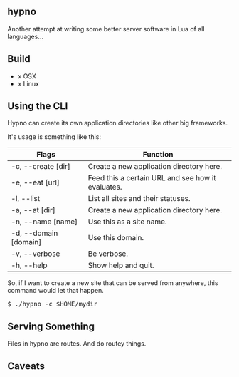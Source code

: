 ## hypno

Another attempt at writing some better server software in Lua of all languages...


## Build

- x OSX 
- x Linux


## Using the CLI

Hypno can create its own application directories like other big frameworks. 

It's usage is something like this:

Flags                 | Function
----------------      | -------------------------------------
-c, --create [dir]    | Create a new application directory here.
-e, --eat [url]       | Feed this a certain URL and see how it evaluates.
-l, --list            | List all sites and their statuses.
-a, --at [dir]        | Create a new application directory here.
-n, --name [name]     | Use this as a site name.
-d, --domain [domain] | Use this domain.
-v, --verbose         | Be verbose.
-h, --help            | Show help and quit.

So, if I want to create a new site that can be served from anywhere, this
command would let that happen.

<pre>
$ ./hypno -c $HOME/mydir
</pre>



## Serving Something

Files in hypno are routes.  And do routey things.


## Caveats

